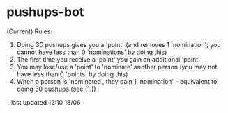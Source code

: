 # pushups-bot


(Current) Rules:
1. Doing 30 pushups gives you a 'point' (and removes 1 'nomination'; you cannot have less than 0 'nominations' by doing this)
2. The first time you receive a 'point' you gain an additional 'point'
3. You may lose/use a 'point' to 'nominate' another person (you may not have less than 0 'points' by doing this)
4. When a person is 'nominated', they gain 1 'nomination' - equivalent to doing 30 pushups (see (1.))

\- last updated 12:10 18/06
